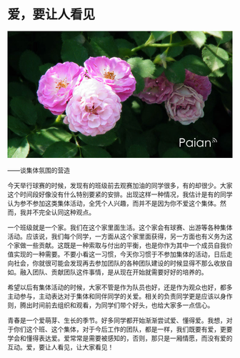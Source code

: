 # 爱，要让人看见

![月季](images/yueji.jpg)

——谈集体氛围的营造

今天举行球赛的时候，发现有的班级前去观赛加油的同学很多，有的却很少。大家这个时间段好像没有什么特别要紧的安排。出现这样一种情况，我估计是有的同学认为参不参加这类集体活动，全凭个人兴趣，而并不是因为你不爱这个集体。然而，我并不完全认同这种观点。

一个班级就是一个家。我们在这个家里面生活。这个家会有球赛、出游等各种集体活动。应该说，我们每个同学，一方面从这个家里面获得，另一方面也有义务为这个家做一些贡献。这既是一种索取与付出的平衡，也是你作为其中一个成员自我价值实现的一种需要。不要小看这一习惯，今天你习惯于不参加集体的活动，日后走向社会，你就很可能会发现再去参加团队的各种团队建设的时候显得不那么收放自如。融入团队、贡献团队这件事情，是从现在开始就需要好好的培养的。

希望以后有集体活动的时候，大家不管是作为队员也好，还是作为观众也好，都多主动参与，主动表达对于集体和同伴同学的关爱。相关的负责同学更是应该以身作则，腾出时间前去组织和观看，为同学们带个好头，也给大家多一点信心。

青春是一个爱萌芽、生长的季节。好多同学都开始渐渐尝试爱、懂得爱。我想，对于你们这个班、这个集体，对于今后工作的团队，都是一样，我们既要有爱，更要学会和懂得表达爱。爱常常是需要被感知的，否则，那只是一厢情愿，而没有爱的互动。爱，要让人看见，让大家看见！